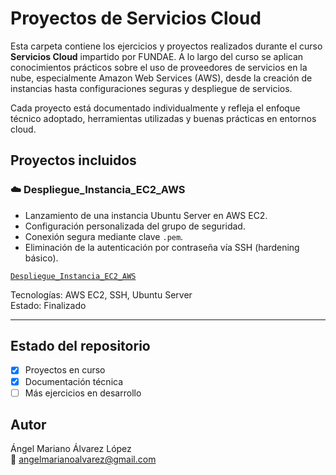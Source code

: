 
# Proyectos de Servicios Cloud

Esta carpeta contiene los ejercicios y proyectos realizados durante el curso **Servicios Cloud** impartido por FUNDAE. A lo largo del curso se aplican conocimientos prácticos sobre el uso de proveedores de servicios en la nube, especialmente Amazon Web Services (AWS), desde la creación de instancias hasta configuraciones seguras y despliegue de servicios.

Cada proyecto está documentado individualmente y refleja el enfoque técnico adoptado, herramientas utilizadas y buenas prácticas en entornos cloud.

## Proyectos incluidos

### ☁️ Despliegue_Instancia_EC2_AWS
- Lanzamiento de una instancia Ubuntu Server en AWS EC2.
- Configuración personalizada del grupo de seguridad.
- Conexión segura mediante clave `.pem`.
- Eliminación de la autenticación por contraseña vía SSH (hardening básico).

 [`Despliegue_Instancia_EC2_AWS`](./Despliegue_Instancia_EC2_AWS)

 Tecnologías: AWS EC2, SSH, Ubuntu Server  
 Estado: Finalizado

---

## Estado del repositorio
- [x] Proyectos en curso
- [x] Documentación técnica
- [ ] Más ejercicios en desarrollo

## Autor
Ángel Mariano Álvarez López  
📧 angelmarianoalvarez@gmail.com
